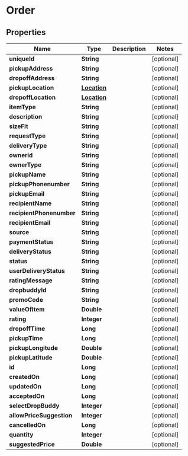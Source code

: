
# Order

## Properties
Name | Type | Description | Notes
------------ | ------------- | ------------- | -------------
**uniqueId** | **String** |  |  [optional]
**pickupAddress** | **String** |  |  [optional]
**dropoffAddress** | **String** |  |  [optional]
**pickupLocation** | [**Location**](Location.md) |  |  [optional]
**dropoffLocation** | [**Location**](Location.md) |  |  [optional]
**itemType** | **String** |  |  [optional]
**description** | **String** |  |  [optional]
**sizeFit** | **String** |  |  [optional]
**requestType** | **String** |  |  [optional]
**deliveryType** | **String** |  |  [optional]
**ownerid** | **String** |  |  [optional]
**ownerType** | **String** |  |  [optional]
**pickupName** | **String** |  |  [optional]
**pickupPhonenumber** | **String** |  |  [optional]
**pickupEmail** | **String** |  |  [optional]
**recipientName** | **String** |  |  [optional]
**recipientPhonenumber** | **String** |  |  [optional]
**recipientEmail** | **String** |  |  [optional]
**source** | **String** |  |  [optional]
**paymentStatus** | **String** |  |  [optional]
**deliveryStatus** | **String** |  |  [optional]
**status** | **String** |  |  [optional]
**userDeliveryStatus** | **String** |  |  [optional]
**ratingMessage** | **String** |  |  [optional]
**dropbuddyId** | **String** |  |  [optional]
**promoCode** | **String** |  |  [optional]
**valueOfItem** | **Double** |  |  [optional]
**rating** | **Integer** |  |  [optional]
**dropoffTime** | **Long** |  |  [optional]
**pickupTime** | **Long** |  |  [optional]
**pickupLongitude** | **Double** |  |  [optional]
**pickupLatitude** | **Double** |  |  [optional]
**id** | **Long** |  |  [optional]
**createdOn** | **Long** |  |  [optional]
**updatedOn** | **Long** |  |  [optional]
**acceptedOn** | **Long** |  |  [optional]
**selectDropBuddy** | **Integer** |  |  [optional]
**allowPriceSuggestion** | **Integer** |  |  [optional]
**cancelledOn** | **Long** |  |  [optional]
**quantity** | **Integer** |  |  [optional]
**suggestedPrice** | **Double** |  |  [optional]



